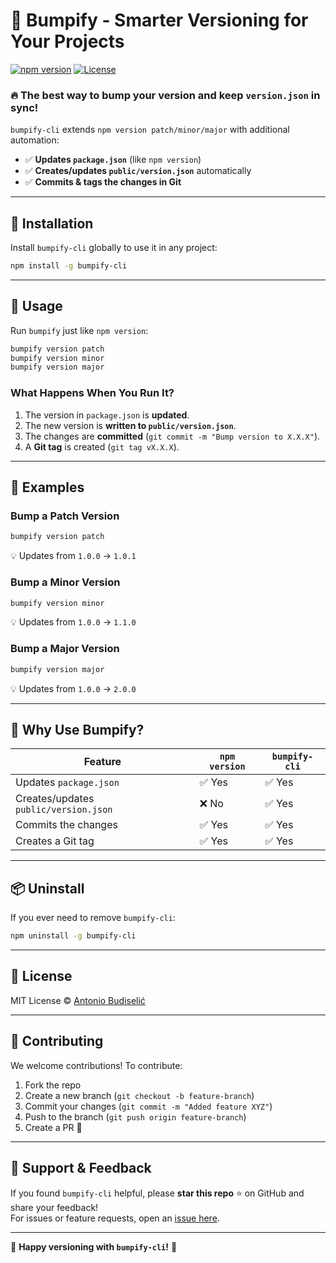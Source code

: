 # 🚀 Bumpify - Smarter Versioning for Your Projects

[![npm version](https://img.shields.io/npm/v/bumpify-cli.svg)](https://www.npmjs.com/package/bumpify-cli)
[![License](https://img.shields.io/npm/l/bumpify-cli.svg)](https://github.com/budiselic/bumpify-cli/blob/main/LICENSE)

### 🔥 The best way to bump your version and keep `version.json` in sync!

`bumpify-cli` extends `npm version patch/minor/major` with additional automation:
- ✅ **Updates `package.json`** (like `npm version`)
- ✅ **Creates/updates `public/version.json`** automatically
- ✅ **Commits & tags the changes in Git**

---

## 🚀 **Installation**
Install `bumpify-cli` globally to use it in any project:
```sh
npm install -g bumpify-cli
```

---

## 🔧 **Usage**
Run `bumpify` just like `npm version`:

```sh
bumpify version patch
bumpify version minor
bumpify version major
```

### **What Happens When You Run It?**
1. The version in `package.json` is **updated**.
2. The new version is **written to `public/version.json`**.
3. The changes are **committed** (`git commit -m "Bump version to X.X.X"`).
4. A **Git tag** is created (`git tag vX.X.X`).

---

## 🎯 **Examples**

### **Bump a Patch Version**
```sh
bumpify version patch
```
💡 Updates from `1.0.0` → `1.0.1`

### **Bump a Minor Version**
```sh
bumpify version minor
```
💡 Updates from `1.0.0` → `1.1.0`

### **Bump a Major Version**
```sh
bumpify version major
```
💡 Updates from `1.0.0` → `2.0.0`

---

## 📌 **Why Use Bumpify?**

| Feature                               | `npm version` | `bumpify-cli` |
|--------------------------------------|--------------|-----------|
| Updates `package.json`                | ✅ Yes       | ✅ Yes     |
| Creates/updates `public/version.json` | ❌ No        | ✅ Yes     |
| Commits the changes                   | ✅ Yes       | ✅ Yes     |
| Creates a Git tag                     | ✅ Yes       | ✅ Yes     |



---

## 📦 **Uninstall**
If you ever need to remove `bumpify-cli`:
```sh
npm uninstall -g bumpify-cli
```

---

## 📄 **License**
MIT License © [Antonio Budiselić](https://github.com/budiselic)

---

## 👥 **Contributing**
We welcome contributions! To contribute:
1. Fork the repo
2. Create a new branch (`git checkout -b feature-branch`)
3. Commit your changes (`git commit -m "Added feature XYZ"`)
4. Push to the branch (`git push origin feature-branch`)
5. Create a PR 🚀

---

## 🌟 **Support & Feedback**
If you found `bumpify-cli` helpful, please **star this repo** ⭐ on GitHub and share your feedback!  
For issues or feature requests, open an [issue here](https://github.com/your-username/bumpify/issues).

---

🚀 **Happy versioning with `bumpify-cli`!** 🚀
